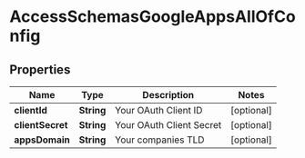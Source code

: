 

# AccessSchemasGoogleAppsAllOfConfig


## Properties

| Name | Type | Description | Notes |
|------------ | ------------- | ------------- | -------------|
|**clientId** | **String** | Your OAuth Client ID |  [optional] |
|**clientSecret** | **String** | Your OAuth Client Secret |  [optional] |
|**appsDomain** | **String** | Your companies TLD |  [optional] |



